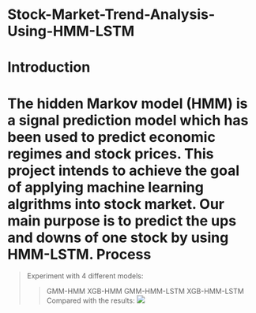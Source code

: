 # Stock-Market-Trend-Analysis-Using-HMM-LSTM
Introduction
=============

The hidden Markov model (HMM) is a signal prediction model which has been used to predict economic regimes and stock prices. This project intends to achieve the goal of applying machine learning algrithms into stock market. Our main purpose is to predict the ups and downs of one stock by using HMM-LSTM.
Process
=======
> Experiment with 4 different models:
>> GMM-HMM
>> XGB-HMM
>> GMM-HMM-LSTM
>> XGB-HMM-LSTM
> Compared with the results:
![](https://github.com/JINGEWU/Stock-Market-Trend-Analysis-Using-HMM-LSTM/raw/master/test_visual.png)  
